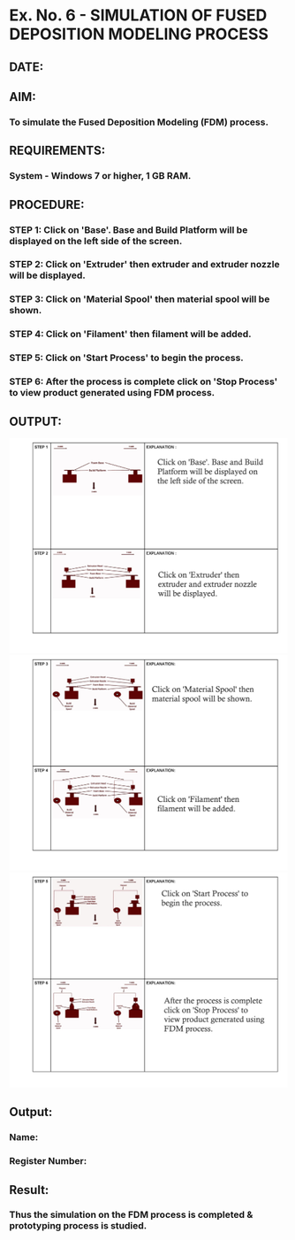 # Ex. No. 6 - SIMULATION OF FUSED DEPOSITION MODELING PROCESS

## DATE: 
## AIM:
### To simulate the Fused Deposition Modeling (FDM) process.

## REQUIREMENTS:
### System - Windows 7 or higher, 1 GB RAM.

## PROCEDURE:
### STEP 1: Click on 'Base'. Base and Build Platform will be displayed on the left side of the screen.
### STEP 2: Click on 'Extruder' then extruder and extruder nozzle will be displayed.
### STEP 3: Click on 'Material Spool' then material spool will be shown.
### STEP 4: Click on 'Filament' then filament will be added.
### STEP 5: Click on 'Start Process' to begin the process.
### STEP 6: After the process is complete click on 'Stop Process' to view product generated using FDM process.

## OUTPUT:
![123_1](https://raw.githubusercontent.com/sanjayy2431/Ex.-No---6.-SIMULATION-OF-FUSED-DEPOSITION-MODELING-PROCESS/main/expp6.1.png)
![123_2](https://raw.githubusercontent.com/sanjayy2431/Ex.-No---6.-SIMULATION-OF-FUSED-DEPOSITION-MODELING-PROCESS/main/expp6.2.png)
![123_3](https://raw.githubusercontent.com/sanjayy2431/Ex.-No---6.-SIMULATION-OF-FUSED-DEPOSITION-MODELING-PROCESS/main/expp6.3.jpg)

## Output:

### Name:
### Register Number:

## Result:
### Thus the simulation on the FDM process is completed & prototyping process is studied.
